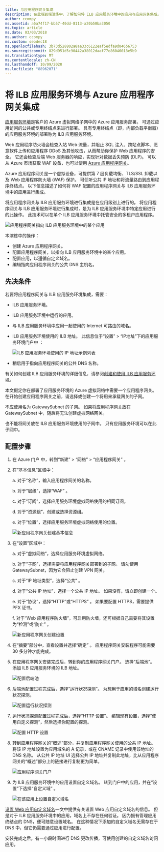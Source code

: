 ```yaml
---
title: 与应用程序网关集成
description: 在此端到端演练中，了解如何将 ILB 应用服务环境中的应用与应用网关集成。
author: ccompy
ms.assetid: a6a74f17-bb57-40dd-8113-a20b50ba3050
ms.topic: article
ms.date: 03/03/2018
ms.author: ccompy
ms.custom: seodec18
ms.openlocfilehash: 3b73d528802a8aa33c6122eaf5edfa9d046b6753
ms.sourcegitcommit: 829d951d5c90442a38012daaf77e86046018e5b9
ms.translationtype: MT
ms.contentlocale: zh-CN
ms.lasthandoff: 10/09/2020
ms.locfileid: "88962071"
---
```

# <a name="integrate-your-ilb-app-service-environment-with-the-azure-application-gateway"></a>将 ILB 应用服务环境与 Azure 应用程序网关集成 #

[应用服务环境](./intro.md)是客户的 Azure 虚拟网络子网中的 Azure 应用服务部署。 可通过应用访问的公共或专用终结点来进行部署。 具有专用终结点（即，内部负载平衡器）的应用服务环境的部署称为 ILB 应用服务环境。  

Web 应用程序防火墙会检查入站 Web 流量，并阻止 SQL 注入、跨站点脚本、恶意软件上传和应用程序 DDoS 及其他攻击，从而帮助你保护 Web 应用程序的安全。 它还会检查后端 Web 服务器的响应，实现针对数据丢失预防 (DLP)。 可以从 Azure 市场获取 WAF 设备，也可以使用 [Azure 应用程序网关][appgw]。

Azure 应用程序网关是一个虚拟设备，可提供第 7 层负载均衡、TLS/SSL 卸载以及 Web 应用程序防火墙 (WAF) 保护。 可侦听公共 IP 地址和将流量路由到应用程序终结点。 以下信息描述了如何将 WAF 配置的应用程序网关与 ILB 应用服务环境中的应用进行集成。  

将应用程序网关与 ILB 应用服务环境进行集成是在应用级别上进行的。 将应用程序网关与 ILB 应用服务环境进行集成时，是为 ILB 应用服务环境中特定应用进行的此操作。 此技术可以在单个 ILB 应用服务环境中托管安全的多租户应用程序。  

![应用程序网关指向 ILB 应用服务环境中的某个应用][1]

本演练中的操作：

* 创建 Azure 应用程序网关。
* 配置应用程序网关，以指向 ILB 应用服务环境中的某个应用。
* 配置应用，以遵循自定义域名。
* 编辑指向应用程序网关的公共 DNS 主机名。

## <a name="prerequisites"></a>先决条件

若要将应用程序网关与 ILB 应用服务环境集成，需要：

* ILB 应用服务环境。
* ILB 应用服务环境中运行的应用。
* 与 ILB 应用服务环境中应用一起使用的 Internet 可路由的域名。
* ILB 应用服务环境使用的 ILB 地址。 此信息位于“设置” > “IP地址”下的应用服务环境门户中 ：

    ![ILB 应用服务环境使用的 IP 地址示例列表][9]
    
* 稍后用于指向应用程序网关的公共 DNS 名称。 

有关如何创建 ILB 应用服务环境的详细信息，请参阅[创建和使用 ILB 应用服务环境][ilbase]。

本文假定你在部署了应用服务环境的 Azure 虚拟网络中需要一个应用程序网关。 在开始创建应用程序网关之前，请选择或创建一个将用来承载网关的子网。 

不应使用名为 GatewaySubnet 的子网。 如果将应用程序网关放在 GatewaySubnet 中，随后将无法创建虚拟网络网关。 

也不能将网关放在 ILB 应用服务环境使用的子网中。 只有应用服务环境可以在此子网中。

## <a name="configuration-steps"></a>配置步骤 ##

1. 在 Azure 门户 中，转到“新建” > “网络” > “应用程序网关”  。

2. 在“基本信息”区域中：

   a. 对于“名称”，输入应用程序网关的名称。

   b. 对于“层级”，选择“WAF” 。

   c. 对于“订阅”，选择应用服务环境虚拟网络使用的相同订阅。

   d. 对于“资源组”，创建或选择资源组。

   e. 对于“位置”，选择应用服务环境虚拟网络使用的位置。

   ![新应用程序网关创建基本信息][2]

3. 在“设置”区域中：

   a. 对于“虚拟网络”，选择应用服务环境虚拟网络。

   b. 对于“子网”，选择需要将应用程序网关部署到的子网。 请勿使用 GatewaySubnet，因为它会阻止创建 VPN 网关。

   c. 对于“IP 地址类型”，选择“公共” 。

   d. 对于“公共 IP 地址”，选择一个公共 IP 地址。 如果没有，请立即创建一个。

   e. 对于“协议”，选择“HTTP”或“HTTPS”  。 如果要配置 HTTPS，需要提供 PFX 证书。

   f. 对于“Web 应用程序防火墙”，可启用防火墙，还可根据自己需要将其设置为“检测”或“防止”  。

   ![新应用程序网关创建设置][3]
    
4. 在“摘要”部分中，查看设置并选择“确定” 。 应用程序网关安装程序可能需要 30 多分钟才能完成。  

5. 在应用程序网关安装完成后，转到你的应用程序网关门户。 选择“后端池”。 添加 ILB 应用服务环境的 ILB 地址。

   ![配置后端池][4]

6. 后端池配置过程完成后，选择“运行状况探测”。 为想用于应用的域名创建运行状况探测。 

   ![配置运行状况探测][5]
    
7. 运行状况探测配置过程完成后，选择“HTTP 设置”。 编辑现有设置，选择“使用自定义探测”，然后选择你配置的探测。

   ![配置 HTTP 设置][6]
    
8. 转到应用程序网关的“概述”部分，并复制应用程序网关使用的公共 IP 地址。 将该 IP 地址设置为应用域名的 A 记录，或在 CNAME 记录中使用该地址的 DNS 名称。 从公共 IP 地址 UI 选择公共 IP 地址并复制此地址，比从应用程序网关的“概述”部分上的链接进行复制更为简单。 

   ![应用程序网关门户][7]

9. 为 ILB 应用服务环境中的应用设置自定义域名。 转到门户中的应用，并在“设置”下选择“自定义域” 。

   ![在该应用上设置自定义域名][8]

[设置 Web 应用自定义域名][custom-domain]一文中提供有关设置 Web 应用自定义域名的信息。 但是对于 ILB 应用服务环境中的应用，域名上不存在任何验证。 因为拥有管理应用终结点的 DNS，便可随意设置域名。 在这种情况下添加的自定义域名无需存在于 DNS 中，但它仍需要通过应用进行配置。 

安装完成之后，有一小段时间进行 DNS 更改传播，可使用创建的自定义域名访问应用。 


<!--IMAGES-->
[1]: ./media/integrate-with-application-gateway/appgw-highlevel.png
[2]: ./media/integrate-with-application-gateway/appgw-createbasics.png
[3]: ./media/integrate-with-application-gateway/appgw-createsettings.png
[4]: ./media/integrate-with-application-gateway/appgw-backendpool.png
[5]: ./media/integrate-with-application-gateway/appgw-healthprobe.png
[6]: ./media/integrate-with-application-gateway/appgw-httpsettings.png
[7]: ./media/integrate-with-application-gateway/appgw-publicip.png
[8]: ./media/integrate-with-application-gateway/appgw-customdomainname.png
[9]: ./media/integrate-with-application-gateway/appgw-iplist.png

<!--LINKS-->
[appgw]: ../../application-gateway/overview.md
[custom-domain]: ../app-service-web-tutorial-custom-domain.md
[ilbase]: ./create-ilb-ase.md